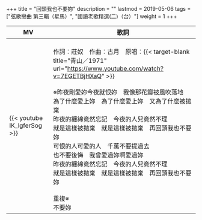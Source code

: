 +++
title = "回頭我也不要妳"
description = ""
lastmod = 2019-05-06
tags = ["弦歌戀曲 第三輯（星馬）", "國語老歌精選(二)（台）"]
weight = 1
+++

MV  | 歌詞  
--------------|-------
{{< youtube IK_lgferSog >}}|<br/>作詞：莊奴　作曲：古月　原唱：{{< target-blank title="青山／1971" url="https://www.youtube.com/watch?v=7EGETBjHXaQ" >}}<br/><br/>※昨夜剛愛妳今夜就恨妳　我像那花瓣被風吹落地<br/>為了什麼愛上妳　為了什麼愛上妳　又為了什麼被拋棄<br/>昨夜的纏綿竟然忘記　今夜的人兒竟然不理<br/>就是這樣被拋棄　就是這樣被拋棄　再回頭我也不要妳<br/>可恨的人可愛的人　千萬不要提過去<br/>也不要後悔　我曾愛過妳啊愛過妳<br/>昨夜的纏綿竟然忘記　今夜的人兒竟然不理<br/>就是這樣被拋棄　就是這樣被拋棄　再回頭我也不要妳<br/><br/>重複※<br/>不要妳

